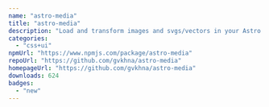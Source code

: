 ```yaml
---
name: "astro-media"
title: "astro-media"
description: "Load and transform images and svgs/vectors in your Astro site."
categories:
  - "css+ui"
npmUrl: "https://www.npmjs.com/package/astro-media"
repoUrl: "https://github.com/gvkhna/astro-media"
homepageUrl: "https://github.com/gvkhna/astro-media"
downloads: 624
badges:
  - "new"
---
```

